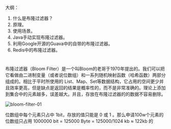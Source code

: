 大纲：

1. 什么是布隆过滤器？
2. 原理。
3. 使用场景。
4. Java手动实现布隆过滤器。
5. 利用Google开源的Guava中的自带的布隆过滤器。
6. Redis中的布隆过滤器。

# 

布隆过滤器（Bloom Filter）是一个叫Bloom的老哥于1970年提出的。我们可以把它看做由二进制变量（或者说位数组）和一系列随机映射函数（哈希函数）两部分组成的。相比于平时所使用的 List、Map、Set等数据结构，它占用的空间更少并且效率更高，但是缺点是返回的结果是概率性的，而不是非常准确的。理论上添加到集合中的元素越多，误差越大。并且，存放在布隆过滤器的的数据不容易删除。

![bloom-filter-01](/Users/qinguanpu/qinguanpu/project/MoreThanJava/数据结构与算法/assets/bloom-filter-01.png)

位数组中每个元素只占中 1bit，存放的值只能是 0 或 1 。那么申请100w个元素的位数组只占用 1000000 bit = 125000 Byte = 125000/1024 kb ≈ 122kb 的

